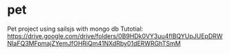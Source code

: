 # pet
Pet project using sailsjs with mongo db
Tutotial: https://drive.google.com/drive/folders/0B9HDk0VY3uu4flBQYUpJUEpDRWNIaFQ3MFpmajZYemJfOHRiQm41NXdRby01dERWRGhTSmM

